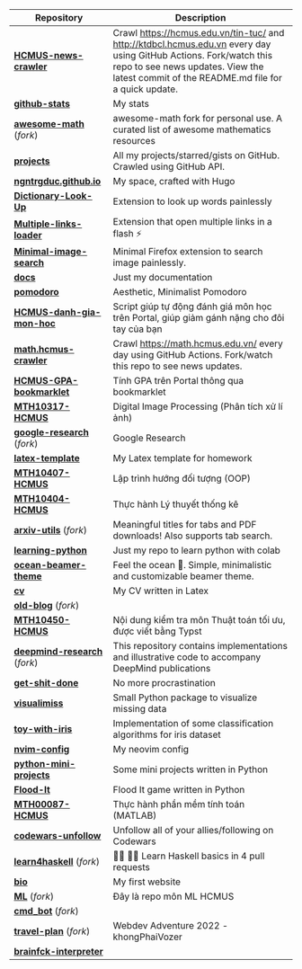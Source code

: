 | **Repository** | **Description** |
| -------------- | --------------- |
| **[HCMUS-news-crawler](https://github.com/ngntrgduc/HCMUS-news-crawler)**  | Crawl https://hcmus.edu.vn/tin-tuc/ and http://ktdbcl.hcmus.edu.vn every day using GitHub Actions. Fork/watch this repo to see news updates. View the latest commit of the README.md file for a quick update. |
| **[github-stats](https://github.com/ngntrgduc/github-stats)**  | My stats |
| **[awesome-math](https://github.com/ngntrgduc/awesome-math)** (*fork*) | awesome-math fork for personal use. A curated list of awesome mathematics resources |
| **[projects](https://github.com/ngntrgduc/projects)**  | All my projects/starred/gists on GitHub. Crawled using GitHub API. |
| **[ngntrgduc.github.io](https://github.com/ngntrgduc/ngntrgduc.github.io)**  | My space, crafted with Hugo |
| **[Dictionary-Look-Up](https://github.com/ngntrgduc/Dictionary-Look-Up)**  | Extension to look up words painlessly |
| **[Multiple-links-loader](https://github.com/ngntrgduc/Multiple-links-loader)**  | Extension that open multiple links in a flash ⚡ |
| **[Minimal-image-search](https://github.com/ngntrgduc/Minimal-image-search)**  | Minimal Firefox extension to search image painlessly. |
| **[docs](https://github.com/ngntrgduc/docs)**  | Just my documentation |
| **[pomodoro](https://github.com/ngntrgduc/pomodoro)**  | Aesthetic, Minimalist Pomodoro |
| **[HCMUS-danh-gia-mon-hoc](https://github.com/ngntrgduc/HCMUS-danh-gia-mon-hoc)**  | Script giúp tự động đánh giá môn học trên Portal, giúp giảm gánh nặng cho đôi tay của bạn |
| **[math.hcmus-crawler](https://github.com/ngntrgduc/math.hcmus-crawler)**  | Crawl https://math.hcmus.edu.vn/ every day using GitHub Actions. Fork/watch this repo to see news updates. |
| **[HCMUS-GPA-bookmarklet](https://github.com/ngntrgduc/HCMUS-GPA-bookmarklet)**  | Tính GPA trên Portal thông qua bookmarklet |
| **[MTH10317-HCMUS](https://github.com/ngntrgduc/MTH10317-HCMUS)**  | Digital Image Processing (Phân tích xử lí ảnh) |
| **[google-research](https://github.com/ngntrgduc/google-research)** (*fork*) | Google Research |
| **[latex-template](https://github.com/ngntrgduc/latex-template)**  | My Latex template for homework |
| **[MTH10407-HCMUS](https://github.com/ngntrgduc/MTH10407-HCMUS)**  | Lập trình hướng đối tượng (OOP) |
| **[MTH10404-HCMUS](https://github.com/ngntrgduc/MTH10404-HCMUS)**  | Thực hành Lý thuyết thống kê |
| **[arxiv-utils](https://github.com/ngntrgduc/arxiv-utils)** (*fork*) | Meaningful titles for tabs and PDF downloads! Also supports tab search. |
| **[learning-python](https://github.com/ngntrgduc/learning-python)**  | Just my repo to learn python with colab |
| **[ocean-beamer-theme](https://github.com/ngntrgduc/ocean-beamer-theme)**  | Feel the ocean 🌊. Simple, minimalistic and customizable beamer theme. |
| **[cv](https://github.com/ngntrgduc/cv)**  | My CV written in Latex |
| **[old-blog](https://github.com/ngntrgduc/old-blog)** (*fork*) |  |
| **[MTH10450-HCMUS](https://github.com/ngntrgduc/MTH10450-HCMUS)**  | Nội dung kiểm tra môn Thuật toán tối ưu, được viết bằng Typst |
| **[deepmind-research](https://github.com/ngntrgduc/deepmind-research)** (*fork*) | This repository contains implementations and illustrative code to accompany DeepMind publications |
| **[get-shit-done](https://github.com/ngntrgduc/get-shit-done)**  | No more procrastination |
| **[visualimiss](https://github.com/ngntrgduc/visualimiss)**  | Small Python package to visualize missing data |
| **[toy-with-iris](https://github.com/ngntrgduc/toy-with-iris)**  | Implementation of some classification algorithms for iris dataset |
| **[nvim-config](https://github.com/ngntrgduc/nvim-config)**  | My neovim config |
| **[python-mini-projects](https://github.com/ngntrgduc/python-mini-projects)**  | Some mini projects written in Python |
| **[Flood-It](https://github.com/ngntrgduc/Flood-It)**  | Flood It game written in Python |
| **[MTH00087-HCMUS](https://github.com/ngntrgduc/MTH00087-HCMUS)**  | Thực hành phần mềm tính toán (MATLAB) |
| **[codewars-unfollow](https://github.com/ngntrgduc/codewars-unfollow)**  | Unfollow all of your allies/following on Codewars |
| **[learn4haskell](https://github.com/ngntrgduc/learn4haskell)** (*fork*) | 👩‍🏫 👨‍🏫 Learn Haskell basics in 4 pull requests |
| **[bio](https://github.com/ngntrgduc/bio)**  | My first website |
| **[ML](https://github.com/ngntrgduc/ML)** (*fork*) | Đây là repo môn ML HCMUS |
| **[cmd_bot](https://github.com/ngntrgduc/cmd_bot)** (*fork*) |  |
| **[travel-plan](https://github.com/ngntrgduc/travel-plan)** (*fork*) | Webdev Adventure 2022 - khongPhaiVozer |
| **[brainfck-interpreter](https://github.com/ngntrgduc/brainfck-interpreter)**  |  |
